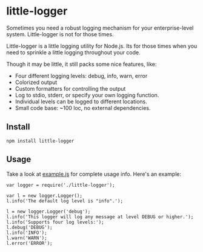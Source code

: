 # little-logger

Sometimes you need a robust logging mechanism for your enterprise-level system. Little-logger is not for those times.

Little-logger is a little logging utility for Node.js. Its for those times when you need to sprinkle a little logging throughout your code.

Though it may be little, it still packs some nice features, like:

  * Four different logging levels: debug, info, warn, error
  * Colorized output
  * Custom formatters for controlling the output
  * Log to stdio, stderr, or specify your own logging function.
  * Individual levels can be logged to different locations.
  * Small code base: ~100 loc, no external dependencies.


## Install

    npm install little-logger


## Usage

Take a look at [example.js](https://github.com/monsur/little-logger/blob/master/example.js) for complete usage info. Here's an example:

    var logger = require('./little-logger');

    var l = new logger.Logger();
    l.info('The default log level is "info".');

    l = new logger.Logger('debug');
    l.info('This logger will log any message at level DEBUG or higher.');
    l.info('Supports four log levels:');
    l.debug('DEBUG');
    l.info('INFO');
    l.warn('WARN');
    l.error('ERROR');
